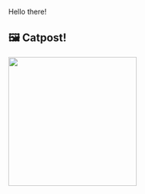 Hello there!



## 🖼️ Catpost!

<sub>
    <img src="https://cdn2.thecatapi.com/images/MTYwODQ4OQ.jpg" height="256">
</sub>

